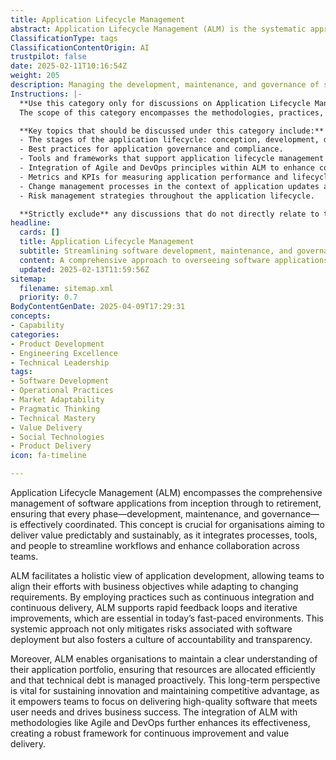 ```yaml
---
title: Application Lifecycle Management
abstract: Application Lifecycle Management (ALM) is the systematic approach to managing software applications throughout their entire lifecycle, from initial development to eventual retirement. Originating from the need for structured processes in software development, ALM integrates various practices, tools, and team collaboration to streamline workflows and enhance communication. Its importance lies in its ability to provide organisations with a comprehensive view of application development, aligning technical efforts with business goals while remaining adaptable to evolving requirements. By implementing methodologies such as continuous integration and continuous delivery, ALM fosters rapid feedback and iterative enhancements, which are critical in dynamic environments. This approach not only reduces deployment risks but also cultivates a culture of accountability and transparency within teams. Furthermore, ALM aids organisations in effectively managing their application portfolios, ensuring optimal resource allocation and proactive technical debt management. This long-term focus is essential for driving innovation and maintaining a competitive edge, as it allows teams to concentrate on delivering high-quality software that satisfies user demands and contributes to overall business success. The synergy between ALM and frameworks like Agile and DevOps amplifies its impact, establishing a solid foundation for ongoing improvement and value creation.
ClassificationType: tags
ClassificationContentOrigin: AI
trustpilot: false
date: 2025-02-11T10:16:54Z
weight: 205
description: Managing the development, maintenance, and governance of software applications throughout their lifecycle.
Instructions: |-
  **Use this category only for discussions on Application Lifecycle Management.**  
  The scope of this category encompasses the methodologies, practices, and tools involved in managing the entire lifecycle of software applications, from initial conception through development, deployment, maintenance, and eventual retirement. The purpose is to ensure that applications are effectively governed and maintained to meet business needs and user expectations.

  **Key topics that should be discussed under this category include:**
  - The stages of the application lifecycle: conception, development, deployment, maintenance, and retirement.
  - Best practices for application governance and compliance.
  - Tools and frameworks that support application lifecycle management (ALM).
  - Integration of Agile and DevOps principles within ALM to enhance collaboration and efficiency.
  - Metrics and KPIs for measuring application performance and lifecycle effectiveness.
  - Change management processes in the context of application updates and enhancements.
  - Risk management strategies throughout the application lifecycle.

  **Strictly exclude** any discussions that do not directly relate to the management of software applications or that misinterpret the core principles of Application Lifecycle Management, such as unrelated software development methodologies or general project management topics.
headline:
  cards: []
  title: Application Lifecycle Management
  subtitle: Streamlining software development, maintenance, and governance for optimal performance and continuous improvement throughout the application lifecycle.
  content: A comprehensive approach to overseeing software applications from inception to retirement, emphasising iterative development, stakeholder collaboration, and adaptive governance. Posts should explore methodologies for enhancing workflow efficiency, managing technical debt, ensuring quality assurance, and fostering a culture of continuous learning and improvement.
  updated: 2025-02-13T11:59:56Z
sitemap:
  filename: sitemap.xml
  priority: 0.7
BodyContentGenDate: 2025-04-09T17:29:31
concepts:
- Capability
categories:
- Product Development
- Engineering Excellence
- Technical Leadership
tags:
- Software Development
- Operational Practices
- Market Adaptability
- Pragmatic Thinking
- Technical Mastery
- Value Delivery
- Social Technologies
- Product Delivery
icon: fa-timeline

---
```

Application Lifecycle Management (ALM) encompasses the comprehensive management of software applications from inception through to retirement, ensuring that every phase—development, maintenance, and governance—is effectively coordinated. This concept is crucial for organisations aiming to deliver value predictably and sustainably, as it integrates processes, tools, and people to streamline workflows and enhance collaboration across teams.

ALM facilitates a holistic view of application development, allowing teams to align their efforts with business objectives while adapting to changing requirements. By employing practices such as continuous integration and continuous delivery, ALM supports rapid feedback loops and iterative improvements, which are essential in today’s fast-paced environments. This systemic approach not only mitigates risks associated with software deployment but also fosters a culture of accountability and transparency.

Moreover, ALM enables organisations to maintain a clear understanding of their application portfolio, ensuring that resources are allocated efficiently and that technical debt is managed proactively. This long-term perspective is vital for sustaining innovation and maintaining competitive advantage, as it empowers teams to focus on delivering high-quality software that meets user needs and drives business success. The integration of ALM with methodologies like Agile and DevOps further enhances its effectiveness, creating a robust framework for continuous improvement and value delivery.
